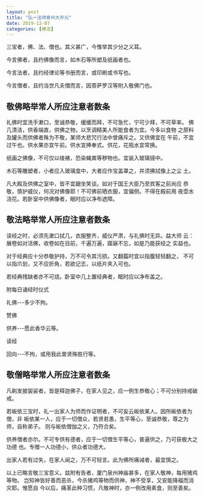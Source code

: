 ```yaml
---
layout: post
title: "弘一法师泉州大开元"
date: 2019-12-07
categories: [佛法]
---
```


三宝者，佛、法、僧也。其义甚广，今惟举其少分之义耳。

今言佛者，且约佛像而言，如木石等所塑及纸画者也。

今言法者，且约经律论等书册而言，或印刷或书写也。

今言僧者，且约当世凡夫僧而言，因菩萨罗汉等附入敬佛门也。

## 敬佛略举常人所应注意者数条

礼佛时宜洗手漱口，至诚恭敬，缓缓而拜，不可急忙，宁可少拜，不可草率。
佛几清洁，供香端直，供佛之物，以烹调精美人所能食者为宜。今多以食物
之原料及罐头而供佛者殊为不敬，某师大悲咒行法中曾痛斥之。又供佛宜在
午前，不宜过午也。供水果亦宜午前。供水宜捧奉式。供花，花瓶水宜常换。

纸画之佛像，不可仅以绫裱，恐染蝇粪等秽物也。宜装入玻璃镜中。

木石等雕塑者，小者应入玻璃龛中，大者应作宝盖罩之，并须拂拭像上之尘
土。

凡大殿及供佛之室中，皆不宜踞坐笑谈。如对于国王大臣乃至宾客之前尚应
恭敬，慎护威仪，何况对佛像耶！不可佛前晒衣服，宜偏侧。不得在殿前用
夜壶水浇花。若卧室中供佛像者，眠时应以净布遮障。

## 敬法略举常人所应注意者数条

读经之时，必须先漱口拭几，衣服整齐，威仪严肃，与礼佛时无异。益大师
云：展卷如对活佛，收卷如在目前，千遍万遍，寤寐不忘，如是乃能获经之
实益也。

对于经典应十分恭敬护持，万不可令其污损。又翻篇时宜以指腹轻轻翻之，
不可以指爪划，又不应折角，若欲记志，以纸片夹入可也。

若经典残缺者亦不可烧。卧室中几上置经典者，眠时应以净布盖之。

附每日诵经时仪式

礼佛---多少不拘。

赞佛

供养---愿此香华云等。

读经

回向---不拘，或用我此普贤殊胜行等。

## 敬僧略举常人所应注意者数条

凡剃发披袈裟者，皆是释迦佛子，在家人见之，应一例生恭敬心；不可分别持戒破戒。

若皈依三宝时，礼一出家人为师而作证明者，不可妄云皈依某人。因所皈依者为僧，非
皈依某一人，应于一切僧众，若贤若愚，生平等心，至诚恭敬，尊之为师，自称弟子。
则与皈依僧伽之义，乃符合矣。

供养僧者亦尔。不可专供有德者，应于一切僧生平等心，普遍供之，乃可获极大之功德
也。专赠一人功德小，供众者功德大。

出家人若有过失，在家人闻之，万不可轻言。此为佛所痛诫者，最宜慎之。

以上已略言敬三宝意义。兹附有告者，厦门泉州神庙甚多，在家人敬神，每用猪鸡等物。
岂知神皆好善而恶杀，今杀猪鸡等物而供神，神不受享，又安能降福而消灾耶。惟愿自
今以后，痛革此种习惯，凡敬神时，亦一例改用素食，则至善矣。




































